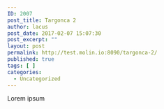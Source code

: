 ```yaml
---
ID: 2007
post_title: Targonca 2
author: lacus
post_date: 2017-02-07 15:07:30
post_excerpt: ""
layout: post
permalink: http://test.molin.io:8090/targonca-2/
published: true
tags: [ ]
categories:
  - Uncategorized
---
```

Lorem ipsum